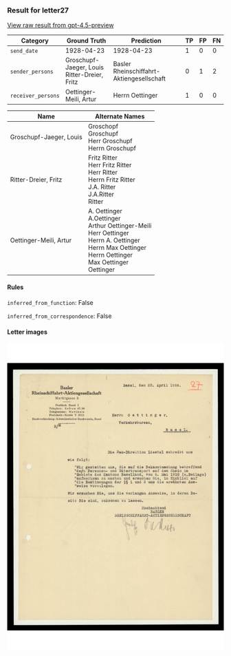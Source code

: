 ### Result for letter27
[View raw result from gpt-4.5-preview](https://github.com/RISE-UNIBAS/humanities_data_benchmark/blob/main/results/2025-04-11/T11/request_T11_letter27.json)

| Category          | Ground Truth | Prediction | TP | FP | FN |
|------------------|--------------|------------|----|----|----|
| `send_date`        | 1928-04-23 | 1928-04-23 | 1 | 0 | 0 |
| `sender_persons`  | Groschupf-Jaeger, Louis<br>Ritter-Dreier, Fritz | Basler Rheinschiffahrt-Aktiengesellschaft | 0 | 1 | 2 |
| `receiver_persons` | Oettinger-Meili, Artur | Herrn Oettinger | 1 | 0 | 0 |

| Name | Alternate Names |
| --- | --- |
| Groschupf-Jaeger, Louis | Groschopf<br>Groschupf<br>Herr Groschupf<br>Herrn Groschupf |
| Ritter-Dreier, Fritz | Fritz Ritter<br>Herr Fritz Ritter<br>Herr Ritter<br>Herrn Fritz Ritter<br>J.A. Ritter<br>J.A.Ritter<br>Ritter |
| Oettinger-Meili, Artur | A. Oettinger<br>A.Oettinger<br>Arthur Oettinger-Meili<br>Herr Oettinger<br>Herrn A. Oettinger<br>Herrn Max Oettinger<br>Herrn Oettinger<br>Max Oettinger<br>Oettinger |

#### Rules
`inferred_from_function`: False

`inferred_from_correspondence`: False

#### Letter images

<img src="https://github.com/RISE-UNIBAS/humanities_data_benchmark/blob/main/benchmarks/metadata_extraction/images/letter27_p1.jpg?raw=true" alt="letter27_p1.jpg" width="800px">